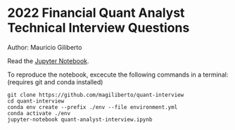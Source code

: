 # 2022 Financial Quant Analyst Technical Interview Questions
Author: Mauricio Giliberto

Read the [Jupyter Notebook](quant-analyst-interview.ipynb).

To reproduce the notebook, excecute the following commands in a terminal:
(requires git and conda installed)

```
git clone https://github.com/magiliberto/quant-interview
cd quant-interview
conda env create --prefix ./env --file environment.yml
conda activate ./env
jupyter-notebook quant-analyst-interview.ipynb
```

